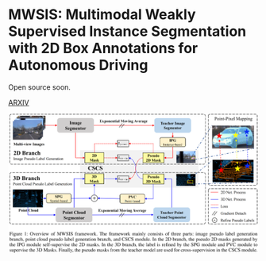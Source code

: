# MWSIS: Multimodal Weakly Supervised Instance Segmentation with 2D Box Annotations for Autonomous Driving

Open source soon.

[ARXIV](https://arxiv.org/abs/2312.06988)

![image-20231203171901541](./images/framwork.png)
